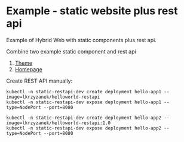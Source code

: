 # Example - static website plus rest api
Example of Hybrid Web with static components plus rest api.

Combine two example static component and rest api
1. [Theme](https://github.com/OpenHybridWeb/example-component-theme)
2. [Homepage](https://github.com/OpenHybridWeb/example-component-homepage)

Create REST API manually:
```shell
kubectl -n static-restapi-dev create deployment hello-app1 --image=lkrzyzanek/helloworld-restapi
kubectl -n static-restapi-dev expose deployment hello-app1 --type=NodePort --port=8080

kubectl -n static-restapi-dev create deployment hello-app2 --image=lkrzyzanek/helloworld-restapi:1.0
kubectl -n static-restapi-dev expose deployment hello-app2 --type=NodePort --port=8080
```
